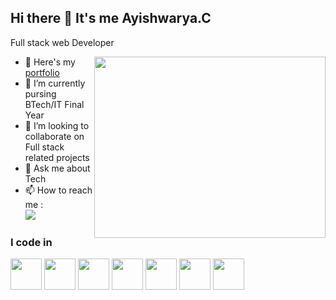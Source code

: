 ## Hi there 👋 It's me Ayishwarya.C

Full stack web Developer

<img align="right" width="370" height="290" src="https://camo.githubusercontent.com/fe0fd1b92b77bbfcae0c0eb3bbf4a7484ba9231bbd37c12171b8938600a189ea/68747470733a2f2f63646e2e6472696262626c652e636f6d2f75736572732f313331343437352f73637265656e73686f74732f333033313336382f6d652e676966">

- 🔭 Here's my [portfolio]()                                                 
- 🌱 I’m currently pursing BTech/IT Final Year
- 👯 I’m looking to collaborate on Full stack related projects
- 💬 Ask me about Tech
- 📫 How to reach me :
      <br />[<img src="https://img.shields.io/badge/LinkedIn-0077B5?style=for-the-badge&logo=linkedin&logoColor=white" />](https://www.linkedin.com/in/ayishwaryac/)

### I code in
<img height="50" width="50" src="https://img.icons8.com/color/48/000000/python.png" />  <img height="50" width="50" src="https://img.icons8.com/color/48/000000/java-coffee-cup-logo.png" /> <img height="50" width="50" src="https://img.icons8.com/color/48/000000/html-5.png" /> <img height="50" width="50" src="https://img.icons8.com/color/48/000000/css3.png" />  <img height="50" width="50" src="https://img.icons8.com/color/48/000000/bootstrap.png" />
<img height="50" width="50" src="https://img.icons8.com/color/48/000000/javascript.png"/>  <img height="50" width="50" src="https://img.icons8.com/color/48/000000/mysql-logo.png"/>
